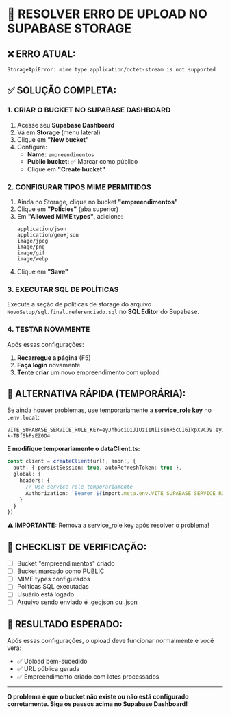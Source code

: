 # 🔧 RESOLVER ERRO DE UPLOAD NO SUPABASE STORAGE

## ❌ **ERRO ATUAL:**
```
StorageApiError: mime type application/octet-stream is not supported
```

## ✅ **SOLUÇÃO COMPLETA:**

### **1. CRIAR O BUCKET NO SUPABASE DASHBOARD**

1. Acesse seu **Supabase Dashboard**
2. Vá em **Storage** (menu lateral)
3. Clique em **"New bucket"**
4. Configure:
   - **Name:** `empreendimentos`
   - **Public bucket:** ✅ Marcar como público
   - Clique em **"Create bucket"**

### **2. CONFIGURAR TIPOS MIME PERMITIDOS**

1. Ainda no Storage, clique no bucket **"empreendimentos"**
2. Clique em **"Policies"** (aba superior)
3. Em **"Allowed MIME types"**, adicione:
   ```
   application/json
   application/geo+json
   image/jpeg
   image/png
   image/gif
   image/webp
   ```
4. Clique em **"Save"**

### **3. EXECUTAR SQL DE POLÍTICAS**

Execute a seção de políticas de storage do arquivo `NovoSetup/sql.final.referenciado.sql` no **SQL Editor** do Supabase.

### **4. TESTAR NOVAMENTE**

Após essas configurações:
1. **Recarregue a página** (F5)
2. **Faça login** novamente
3. **Tente criar** um novo empreendimento com upload

## 🎯 **ALTERNATIVA RÁPIDA (TEMPORÁRIA):**

Se ainda houver problemas, use temporariamente a **service_role key** no `.env.local`:

```env
VITE_SUPABASE_SERVICE_ROLE_KEY=eyJhbGciOiJIUzI1NiIsInR5cCI6IkpXVCJ9.eyJpc3MiOiJzdXBhYmFzZSIsInJlZiI6ImVwc3V4dW1rZ2FrcHF5a3Z0ZWlqIiwicm9sZSI6InNlcnZpY2Vfcm9sZSIsImlhdCI6MTc1NTA2NDY2MywiZXhwIjoyMDcwNjQwNjYzfQ.VXA6WnBJPF6LHULGnxRB5tEurh5j-k-TBfShFsEZ0O4
```

**E modifique temporariamente o dataClient.ts:**
```typescript
const client = createClient(url!, anon!, { 
  auth: { persistSession: true, autoRefreshToken: true },
  global: {
    headers: {
      // Use service role temporariamente
      Authorization: `Bearer ${import.meta.env.VITE_SUPABASE_SERVICE_ROLE_KEY || anon}`
    }
  }
})
```

⚠️ **IMPORTANTE:** Remova a service_role key após resolver o problema!

## 📝 **CHECKLIST DE VERIFICAÇÃO:**

- [ ] Bucket "empreendimentos" criado
- [ ] Bucket marcado como PUBLIC
- [ ] MIME types configurados
- [ ] Políticas SQL executadas
- [ ] Usuário está logado
- [ ] Arquivo sendo enviado é .geojson ou .json

## 🚀 **RESULTADO ESPERADO:**

Após essas configurações, o upload deve funcionar normalmente e você verá:
- ✅ Upload bem-sucedido
- ✅ URL pública gerada
- ✅ Empreendimento criado com lotes processados

---

**O problema é que o bucket não existe ou não está configurado corretamente. Siga os passos acima no Supabase Dashboard!**

